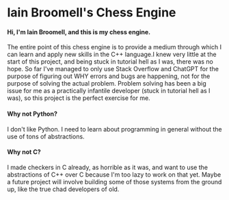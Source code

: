 # Iain Broomell's Chess Engine
#### Hi, I'm Iain Broomell, and this is my chess engine.
The entire point of this chess engine is to provide a medium through which I can learn and apply new skills in the C++ language.I knew very little at the start of this project, and being stuck in tutorial hell as I was, there was no hope. So far I've managed to only use Stack Overflow and ChatGPT for the purpose of figuring out WHY errors and bugs are happening, not for the purpose of solving the actual problem. Problem solving has been a big issue for me as a practically infantile developer (stuck in tutorial hell as I was), so this project is the perfect exercise for me. 

#### Why not Python?
I don't like Python. I need to learn about programming in general without the use of tons of abstractions.

#### Why not C?
I made checkers in C already, as horrible as it was, and want to use the abstractions of C++ over C because I'm too lazy to work on that yet. Maybe a future project will involve building some of those systems from the ground up, like the true chad developers of old. 
